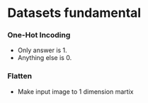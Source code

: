 # Datasets fundamental

### One-Hot Incoding
- Only answer is 1.
- Anything else is 0.

### Flatten
- Make input image to 1 dimension martix
